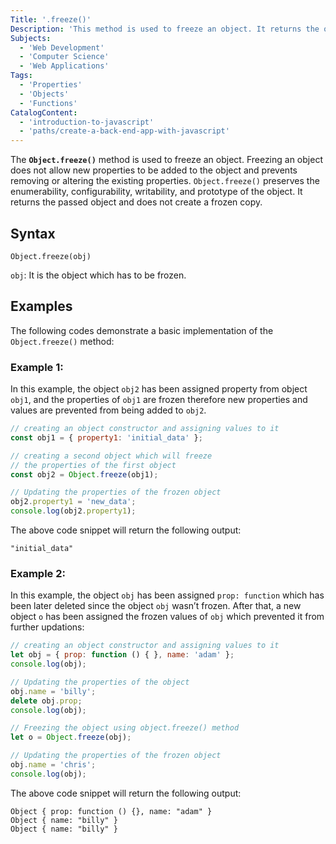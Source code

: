 ```yaml
---
Title: '.freeze()'
Description: 'This method is used to freeze an object. It returns the object that was passed to the function.'
Subjects:
  - 'Web Development'
  - 'Computer Science'
  - 'Web Applications'
Tags:
  - 'Properties'
  - 'Objects'
  - 'Functions'
CatalogContent:
  - 'introduction-to-javascript'
  - 'paths/create-a-back-end-app-with-javascript'
---
```


The **`Object.freeze()`** method is used to freeze an object. Freezing an object does not allow new properties to be added to the object and prevents removing or altering the existing properties. `Object.freeze()` preserves the enumerability, configurability, writability, and prototype of the object. It returns the passed object and does not create a frozen copy.

## Syntax

```pseudo
Object.freeze(obj)
```

`obj`: It is the object which has to be frozen.

## Examples

The following codes demonstrate a basic implementation of the `Object.freeze()` method:

### Example 1:

In this example, the object `obj2` has been assigned property from object `obj1`, and the properties of `obj1` are frozen therefore new properties and values are prevented from being added to `obj2`.

```js
// creating an object constructor and assigning values to it 
const obj1 = { property1: 'initial_data' }; 

// creating a second object which will freeze 
// the properties of the first object 
const obj2 = Object.freeze(obj1); 

// Updating the properties of the frozen object 
obj2.property1 = 'new_data';  
console.log(obj2.property1);
```

The above code snippet will return the following output:

```shell
"initial_data"
```
### Example 2:

In this example, the object `obj` has been assigned `prop: function` which has been later deleted since the object `obj` wasn’t frozen. After that, a new object `o` has been assigned the frozen values of `obj` which prevented it from further updations:

```js
// creating an object constructor and assigning values to it 
let obj = { prop: function () { }, name: 'adam' }; 
console.log(obj); 

// Updating the properties of the object 
obj.name = 'billy'; 
delete obj.prop; 
console.log(obj); 

// Freezing the object using object.freeze() method 
let o = Object.freeze(obj); 

// Updating the properties of the frozen object 
obj.name = 'chris'; 
console.log(obj);
```
  
The above code snippet will return the following output:


```shell
Object { prop: function () {}, name: "adam" }
Object { name: "billy" }
Object { name: "billy" }
```

